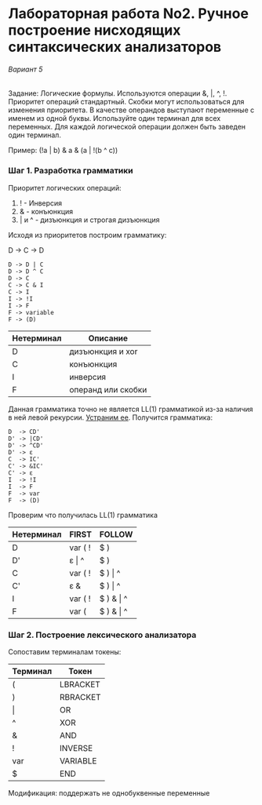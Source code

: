 # Лабораторная работа No2. Ручное построение нисходящих синтаксических анализаторов

###### Вариант 5

Задание: Логические формулы.
Используются операции &, |, ^, !.
Приоритет операций стандартный.
Скобки могут использоваться для изменения приоритета.
В качестве операндов выступают переменные с именем из одной буквы.
Используйте один терминал для всех переменных.
Для каждой логической операции должен быть заведен один терминал.

Пример: (!a | b) & a & (a | !(b ^ c))

### Шаг 1. Разработка грамматики

Приоритет логических операций:

1. ! - Инверсия
2. & - конъюнкция
3. | и ^ - дизъюнкция и строгая дизъюнкция

Исходя из приоритетов построим грамматику:

D -> C -> D

```
D -> D | C
D -> D ^ C
D -> C
C -> C & I
C -> I
I -> !I
I -> F
F -> variable
F -> (D)
```

| Нетерминал | Описание           |
|------------|--------------------|
| D          | дизъюнкция и xor   |
| C          | конъюнкция         |
| I          | инверсия           |
| F          | операнд или скобки |

Данная грамматика точно не является LL(1) грамматикой из-за наличия в ней левой
рекурсии. [Устраним ее](https://neerc.ifmo.ru/wiki/index.php?title=Устранение_левой_рекурсии). Получится грамматика:

```
D  -> CD'
D' -> |CD'
D' -> ^CD'
D' -> ε
C  -> IC'
C' -> &IC'
С' -> ε
I  -> !I
I  -> F
F  -> var
F  -> (D)
``` 

Проверим что получилась LL(1) грамматика

| Нетерминал | FIRST      | FOLLOW         |
|------------|------------|----------------|
| D          | var ( !    | $ )            |
| D'         | ε &#124; ^ | $ )            |
| C          | var ( !    | $ ) &#124; ^   |
| C'         | ε &        | $ ) &#124; ^   |
| I          | var ( !    | $ ) & &#124; ^ |
| F          | var (      | $ ) & &#124; ^ |

### Шаг 2. Построение лексического анализатора

Сопоставим терминалам токены:

| Терминал | Токен    |
|----------|----------|
| (        | LBRACKET |
| )        | RBRACKET |
| &#124;   | OR       |       
| ^        | XOR      |
| &        | AND      |
| !        | INVERSE  |
| var      | VARIABLE |
| $        | END      |

Модификация: поддержать не однобуквенные переменные